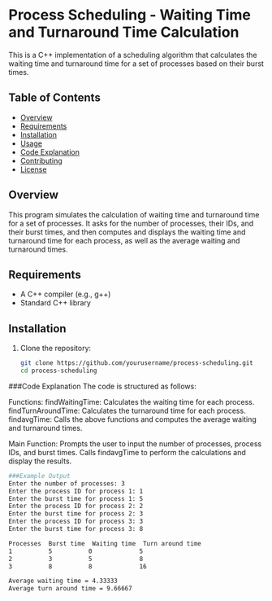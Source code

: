 # Process Scheduling - Waiting Time and Turnaround Time Calculation

This is a C++ implementation of a scheduling algorithm that calculates the waiting time and turnaround time for a set of processes based on their burst times.

## Table of Contents

- [Overview](#overview)
- [Requirements](#requirements)
- [Installation](#installation)
- [Usage](#usage)
- [Code Explanation](#code-explanation)
- [Contributing](#contributing)
- [License](#license)

## Overview

This program simulates the calculation of waiting time and turnaround time for a set of processes. It asks for the number of processes, their IDs, and their burst times, and then computes and displays the waiting time and turnaround time for each process, as well as the average waiting and turnaround times.

## Requirements

- A C++ compiler (e.g., g++)
- Standard C++ library

## Installation

1. Clone the repository:

   ```bash
   git clone https://github.com/yourusername/process-scheduling.git
   cd process-scheduling

###Code Explanation
The code is structured as follows:

Functions:
findWaitingTime: Calculates the waiting time for each process.
findTurnAroundTime: Calculates the turnaround time for each process.
findavgTime: Calls the above functions and computes the average waiting and turnaround times.

Main Function:
Prompts the user to input the number of processes, process IDs, and burst times.
Calls findavgTime to perform the calculations and display the results.

  ```bash
###Example Output
Enter the number of processes: 3
Enter the process ID for process 1: 1
Enter the burst time for process 1: 5
Enter the process ID for process 2: 2
Enter the burst time for process 2: 3
Enter the process ID for process 3: 3
Enter the burst time for process 3: 8

Processes  Burst time  Waiting time  Turn around time
 1          5          0             5
 2          3          5             8
 3          8          8             16

Average waiting time = 4.33333
Average turn around time = 9.66667

